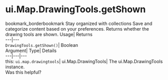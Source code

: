  
#  ui.Map.DrawingTools.getShown 
bookmark_borderbookmark Stay organized with collections  Save and categorize content based on your preferences.
Returns whether the drawing tools are shown. 
Usage| Returns  
---|---  
`DrawingTools.getShown()`| Boolean  
Argument| Type| Details  
---|---|---  
this: `ui.map.drawingtools`| ui.Map.DrawingTools| The ui.Map.DrawingTools instance.  
Was this helpful?
